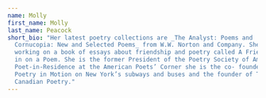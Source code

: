 ```yaml
---
name: Molly
first_name: Molly
last_name: Peacock
short_bio: "Her latest poetry collections are _The Analyst: Poems and
  Cornucopia: New and Selected Poems_ from W.W. Norton and Company. She is
  working on a book of essays about friendship and poetry called A Friend Sails
  in on a Poem. She is the former President of the Poetry Society of America and
  Poet-in-Residence at the American Poets’ Corner she is the co- founder of
  Poetry in Motion on New York’s subways and buses and the founder of The Best
  Canadian Poetry."
---
```

